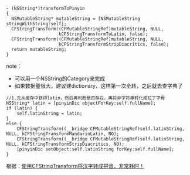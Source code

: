 
```
- (NSString*)transformToPinyin
{
  NSMutableString* mutableString = [NSMutableString stringWithString:self];
  CFStringTransform((CFMutableStringRef)mutableString, NULL,
                    kCFStringTransformToLatin, false);
  CFStringTransform((CFMutableStringRef)mutableString, NULL,
                    kCFStringTransformStripDiacritics, false);
  return mutableString;
}
```

note：

- 可以用一个NSString的Category来完成
- 如果数据量很大，建议建dictionary，这样第一次全转，之后就去查字典了


```
//1.先从缓存中获得latin，然后再判断是否存在，再将非字符串转化成拉丁字母  
NSString* latin = [pinyinDic objectForKey:self.fullName];  
if (latin) {  
    self.latinString = latin;  
}  
else {  
    CFStringTransform((__bridge CFMutableStringRef)self.latinString, NULL, kCFStringTransformMandarinLatin, NO);  
    CFStringTransform((__bridge CFMutableStringRef)self.latinString, NULL, kCFStringTransformStripDiacritics, NO);  
    [pinyinDic setObject:self.latinString forKey:self.fullName];  
}  
```

根据：[使用CFStringTransform将汉字转成拼音，非常耗时！](https://blog.csdn.net/hherima/article/details/40187953)